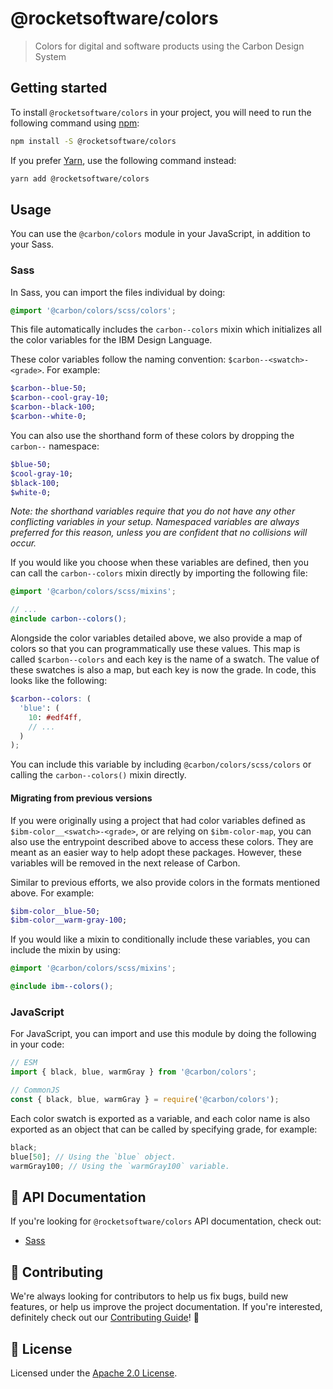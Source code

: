# @rocketsoftware/colors

> Colors for digital and software products using the Carbon Design System

## Getting started

To install `@rocketsoftware/colors` in your project, you will need to run the
following command using [npm](https://www.npmjs.com/):

```bash
npm install -S @rocketsoftware/colors
```

If you prefer [Yarn](https://yarnpkg.com/en/), use the following command
instead:

```bash
yarn add @rocketsoftware/colors
```

## Usage

You can use the `@carbon/colors` module in your JavaScript, in addition to your
Sass.

### Sass

In Sass, you can import the files individual by doing:

```scss
@import '@carbon/colors/scss/colors';
```

This file automatically includes the `carbon--colors` mixin which initializes
all the color variables for the IBM Design Language.

These color variables follow the naming convention: `$carbon--<swatch>-<grade>`.
For example:

```scss
$carbon--blue-50;
$carbon--cool-gray-10;
$carbon--black-100;
$carbon--white-0;
```

You can also use the shorthand form of these colors by dropping the `carbon--`
namespace:

```scss
$blue-50;
$cool-gray-10;
$black-100;
$white-0;
```

_Note: the shorthand variables require that you do not have any other
conflicting variables in your setup. Namespaced variables are always preferred
for this reason, unless you are confident that no collisions will occur._

If you would like you choose when these variables are defined, then you can call
the `carbon--colors` mixin directly by importing the following file:

```scss
@import '@carbon/colors/scss/mixins';

// ...
@include carbon--colors();
```

Alongside the color variables detailed above, we also provide a map of colors so
that you can programmatically use these values. This map is called
`$carbon--colors` and each key is the name of a swatch. The value of these
swatches is also a map, but each key is now the grade. In code, this looks like
the following:

<!-- prettier-ignore-start -->

```scss
$carbon--colors: (
  'blue': (
    10: #edf4ff,
    // ...
  )
);
```

<!-- prettier-ignore-end -->

You can include this variable by including `@carbon/colors/scss/colors` or
calling the `carbon--colors()` mixin directly.

#### Migrating from previous versions

If you were originally using a project that had color variables defined as
`$ibm-color__<swatch>-<grade>`, or are relying on `$ibm-color-map`, you can also
use the entrypoint described above to access these colors. They are meant as an
easier way to help adopt these packages. However, these variables will be
removed in the next release of Carbon.

Similar to previous efforts, we also provide colors in the formats mentioned
above. For example:

```scss
$ibm-color__blue-50;
$ibm-color__warm-gray-100;
```

If you would like a mixin to conditionally include these variables, you can
include the mixin by using:

```scss
@import '@carbon/colors/scss/mixins';

@include ibm--colors();
```

### JavaScript

For JavaScript, you can import and use this module by doing the following in
your code:

```js
// ESM
import { black, blue, warmGray } from '@carbon/colors';

// CommonJS
const { black, blue, warmGray } = require('@carbon/colors');
```

Each color swatch is exported as a variable, and each color name is also
exported as an object that can be called by specifying grade, for example:

```js
black;
blue[50]; // Using the `blue` object.
warmGray100; // Using the `warmGray100` variable.
```

## 📖 API Documentation

If you're looking for `@rocketsoftware/colors` API documentation, check out:

- [Sass](./docs/sass.md)

## 🙌 Contributing

We're always looking for contributors to help us fix bugs, build new features,
or help us improve the project documentation. If you're interested, definitely
check out our [Contributing Guide](/.github/CONTRIBUTING.md)! 👀

## 📝 License

Licensed under the [Apache 2.0 License](/LICENSE).
